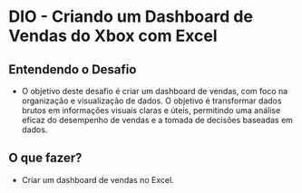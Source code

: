 # DIO - Criando um Dashboard de Vendas do Xbox com Excel
## Entendendo o Desafio
- O objetivo deste desafio é criar um dashboard de vendas, com foco na organização e visualização de dados. O objetivo é transformar dados brutos em informações visuais claras e úteis, permitindo uma análise eficaz do desempenho de vendas e a tomada de decisões baseadas em dados.

## O que fazer?
- Criar um dashboard de vendas no Excel.
